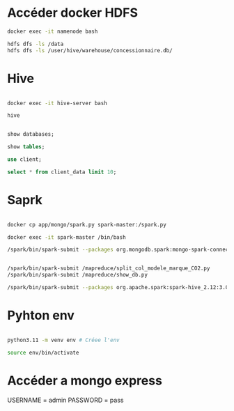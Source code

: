 # Accéder docker HDFS

```bash
docker exec -it namenode bash

hdfs dfs -ls /data
hdfs dfs -ls /user/hive/warehouse/concessionnaire.db/

```

<!--  -->
<!--  -->
<!--  -->
<!--  -->

# Hive

```bash

docker exec -it hive-server bash

hive

```

```sql

show databases;

show tables;

use client;

select * from client_data limit 10;

```

<!--  -->
<!--  -->
<!--  -->
<!--  -->

# Saprk

```bash

docker cp app/mongo/spark.py spark-master:/spark.py

docker exec -it spark-master /bin/bash

/spark/bin/spark-submit --packages org.mongodb.spark:mongo-spark-connector_2.12:3.0.1 /spark_mongo.py


/spark/bin/spark-submit /mapreduce/split_col_modele_marque_CO2.py
/spark/bin/spark-submit /mapreduce/show_db.py

/spark/bin/spark-submit --packages org.apache.spark:spark-hive_2.12:3.0.1 /mapreduce/show_db.py


```

<!--  -->
<!--  -->
<!--  -->
<!--  -->

# Pyhton env

```bash

python3.11 -m venv env # Créee l'env

source env/bin/activate

```

# Accéder a mongo express

USERNAME = admin
PASSWORD = pass
